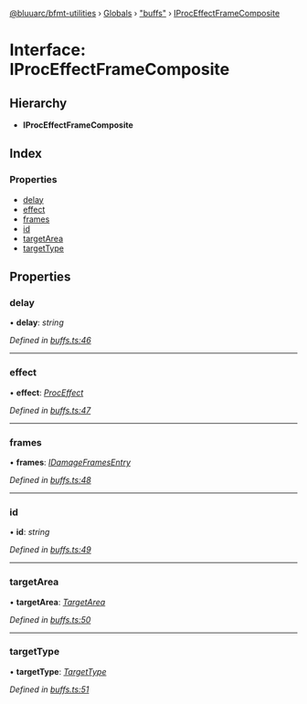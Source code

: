 [@bluuarc/bfmt-utilities](../README.md) › [Globals](../globals.md) › ["buffs"](../modules/_buffs_.md) › [IProcEffectFrameComposite](_buffs_.iproceffectframecomposite.md)

# Interface: IProcEffectFrameComposite

## Hierarchy

* **IProcEffectFrameComposite**

## Index

### Properties

* [delay](_buffs_.iproceffectframecomposite.md#delay)
* [effect](_buffs_.iproceffectframecomposite.md#effect)
* [frames](_buffs_.iproceffectframecomposite.md#frames)
* [id](_buffs_.iproceffectframecomposite.md#id)
* [targetArea](_buffs_.iproceffectframecomposite.md#targetarea)
* [targetType](_buffs_.iproceffectframecomposite.md#targettype)

## Properties

###  delay

• **delay**: *string*

*Defined in [buffs.ts:46](https://github.com/BluuArc/bfmt-utilities/blob/57ae3a5/src/buffs.ts#L46)*

___

###  effect

• **effect**: *[ProcEffect](../modules/_datamine_types_.md#proceffect)*

*Defined in [buffs.ts:47](https://github.com/BluuArc/bfmt-utilities/blob/57ae3a5/src/buffs.ts#L47)*

___

###  frames

• **frames**: *[IDamageFramesEntry](_datamine_types_.idamageframesentry.md)*

*Defined in [buffs.ts:48](https://github.com/BluuArc/bfmt-utilities/blob/57ae3a5/src/buffs.ts#L48)*

___

###  id

• **id**: *string*

*Defined in [buffs.ts:49](https://github.com/BluuArc/bfmt-utilities/blob/57ae3a5/src/buffs.ts#L49)*

___

###  targetArea

• **targetArea**: *[TargetArea](../enums/_datamine_types_.targetarea.md)*

*Defined in [buffs.ts:50](https://github.com/BluuArc/bfmt-utilities/blob/57ae3a5/src/buffs.ts#L50)*

___

###  targetType

• **targetType**: *[TargetType](../enums/_datamine_types_.targettype.md)*

*Defined in [buffs.ts:51](https://github.com/BluuArc/bfmt-utilities/blob/57ae3a5/src/buffs.ts#L51)*

